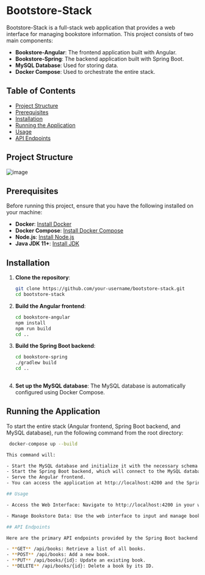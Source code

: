 # Bootstore-Stack

Bootstore-Stack is a full-stack web application that provides a web interface for managing bookstore information. This project consists of two main components:

- **Bookstore-Angular**: The frontend application built with Angular.
- **Bookstore-Spring**: The backend application built with Spring Boot.
- **MySQL Database**: Used for storing data.
- **Docker Compose**: Used to orchestrate the entire stack.

## Table of Contents

- [Project Structure](#project-structure)
- [Prerequisites](#prerequisites)
- [Installation](#installation)
- [Running the Application](#running-the-application)
- [Usage](#usage)
- [API Endpoints](#api-endpoints)

## Project Structure

![image](https://github.com/user-attachments/assets/bc891594-baed-4e0f-bfa4-ecddd0cb0e26)

## Prerequisites

Before running this project, ensure that you have the following installed on your machine:

- **Docker**: [Install Docker](https://docs.docker.com/get-docker/)
- **Docker Compose**: [Install Docker Compose](https://docs.docker.com/compose/install/)
- **Node.js**: [Install Node.js](https://nodejs.org/)
- **Java JDK 11+**: [Install JDK](https://openjdk.java.net/install/)

## Installation

1. **Clone the repository**:
   ```bash
   git clone https://github.com/your-username/bootstore-stack.git
   cd bootstore-stack

2. **Build the Angular frontend**:
   ```bash
   cd bookstore-angular
   npm install
   npm run build
   cd ..

3. **Build the Spring Boot backend**:
   ```bash
   cd bookstore-spring
   ./gradlew build
   cd ..
  
4. **Set up the MySQL database**:
   The MySQL database is automatically configured using Docker Compose.

## Running the Application
To start the entire stack (Angular frontend, Spring Boot backend, and MySQL database), run the following command from the root directory:

 ```bash
  docker-compose up --build

This command will:

- Start the MySQL database and initialize it with the necessary schema.
- Start the Spring Boot backend, which will connect to the MySQL database.
- Serve the Angular frontend.
- You can access the application at http://localhost:4200 and the Spring Boot API at http://localhost:8080

## Usage

- Access the Web Interface: Navigate to http://localhost:4200 in your web browser to access the Angular-based user interface.

- Manage Bookstore Data: Use the web interface to input and manage bookstore data, which is then saved to the MySQL database through the Spring Boot backend.

## API Endpoints

Here are the primary API endpoints provided by the Spring Boot backend:

- **GET** /api/books: Retrieve a list of all books.
- **POST** /api/books: Add a new book.
- **PUT** /api/books/{id}: Update an existing book.
- **DELETE** /api/books/{id}: Delete a book by its ID.
